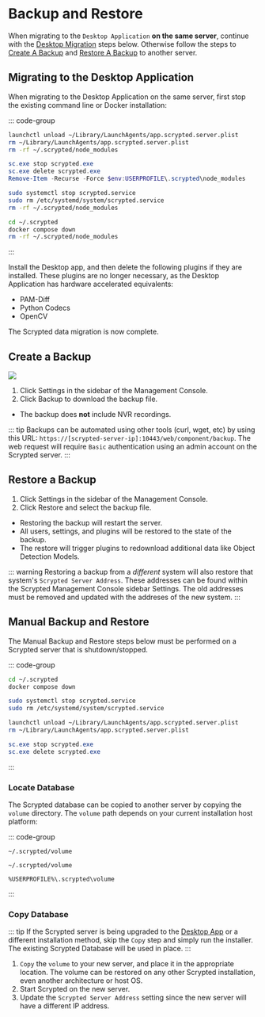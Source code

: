 # Backup and Restore

When migrating to the `Desktop Application` **on the same server**, continue with the [Desktop Migration](#migrating-to-the-desktop-application) steps below. Otherwise follow the steps to [Create A Backup](#create-a-backup) and [Restore A Backup](#restore-a-backup) to another server.

## Migrating to the Desktop Application

When migrating to the Desktop Application on the same server, first stop the existing command line or Docker installation:

::: code-group

```sh [Mac]
launchctl unload ~/Library/LaunchAgents/app.scrypted.server.plist 
rm ~/Library/LaunchAgents/app.scrypted.server.plist
rm -rf ~/.scrypted/node_modules
```

```powershell [Windows]
sc.exe stop scrypted.exe
sc.exe delete scrypted.exe
Remove-Item -Recurse -Force $env:USERPROFILE\.scrypted\node_modules
```

```sh [Linux]
sudo systemctl stop scrypted.service
sudo rm /etc/systemd/system/scrypted.service
rm -rf ~/.scrypted/node_modules
```

```sh [Docker Compose]
cd ~/.scrypted
docker compose down
rm -rf ~/.scrypted/node_modules
```

:::

Install the Desktop app, and then delete the following plugins if they are installed. These plugins are no longer necessary, as the Desktop Application has hardware accelerated equivalents:

* PAM-Diff
* Python Codecs
* OpenCV

The Scrypted data migration is now complete.

## Create a Backup

![](/img/create-backup.png)

1. Click Settings in the sidebar of the Management Console.
2. Click Backup to download the backup file.
  * The backup does **not** include NVR recordings.


::: tip
Backups can be automated using other tools (curl, wget, etc) by using this URL:
`https://[scrypted-server-ip]:10443/web/component/backup`. The web request will require `Basic` authentication using an admin account on the Scrypted server.
:::

## Restore a Backup

1. Click Settings in the sidebar of the Management Console.
2. Click Restore and select the backup file.
  * Restoring the backup will restart the server.
  * All users, settings, and plugins will be restored to the state of the backup.
  * The restore will trigger plugins to redownload additional data like Object Detection Models.

::: warning
Restoring a backup from a *different* system will also restore that system's `Scrypted Server Address`. These addresses can be found within the Scrypted Management Console sidebar Settings. The old addresses must be removed and updated with the addreses of the new system.
:::

## Manual Backup and Restore

The Manual Backup and Restore steps below must be performed on a Scrypted server that is shutdown/stopped.

::: code-group

```sh [Docker Compose]
cd ~/.scrypted
docker compose down
```

```sh [Linux]
sudo systemctl stop scrypted.service
sudo rm /etc/systemd/system/scrypted.service
```

```sh [Mac]
launchctl unload ~/Library/LaunchAgents/app.scrypted.server.plist 
rm ~/Library/LaunchAgents/app.scrypted.server.plist
```

```powershell [Windows]
sc.exe stop scrypted.exe
sc.exe delete scrypted.exe
```

:::

### Locate Database
The Scrypted database can be copied to another server by copying the `volume` directory. The `volume` path depends on your current installation host platform:

::: code-group

```[Linux]
~/.scrypted/volume
```

```[Mac]
~/.scrypted/volume
```

```[Windows]
%USERPROFILE%\.scrypted\volume
```

:::

### Copy Database

::: tip
If the Scrypted server is being upgraded to the [Desktop App](/desktop-application) or a different installation method, skip the `Copy` step and simply run the installer. The existing Scrypted Database will be used in place.
:::


1. `Copy` the `volume` to your new server, and place it in the appropriate location. The volume can be restored on any other Scrypted installation, even another architecture or host OS.
2. Start Scrypted on the new server.
3. Update the `Scrypted Server Address` setting since the new server will have a different IP address.
